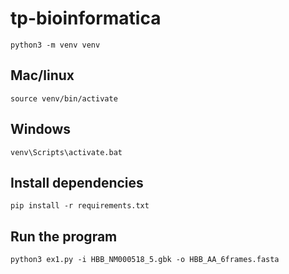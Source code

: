 # tp-bioinformatica

`python3 -m venv venv`

## Mac/linux

`source venv/bin/activate`

## Windows

`venv\Scripts\activate.bat`

## Install dependencies

`pip install -r requirements.txt`

## Run the program

`python3 ex1.py -i HBB_NM000518_5.gbk -o HBB_AA_6frames.fasta`
